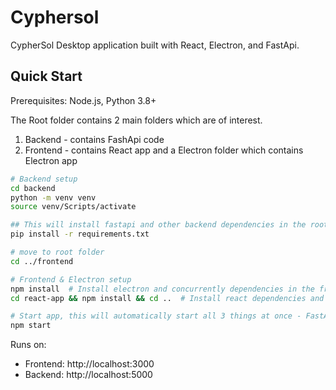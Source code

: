 # Cyphersol

CypherSol Desktop application built with React, Electron, and FastApi.

## Quick Start
Prerequisites: Node.js, Python 3.8+

The Root folder contains 2 main folders which are of interest.
1. Backend - contains FashApi code
2. Frontend - contains React app and a Electron folder which contains Electron app


```bash
# Backend setup
cd backend
python -m venv venv
source venv/Scripts/activate

## This will install fastapi and other backend dependencies in the root directory
pip install -r requirements.txt

# move to root folder
cd ../frontend

# Frontend & Electron setup
npm install  # Install electron and concurrently dependencies in the frontend directory
cd react-app && npm install && cd ..  # Install react dependencies and move back to frontend dir

# Start app, this will automatically start all 3 things at once - FastApi, React and Electron.
npm start
```

Runs on:
- Frontend: http://localhost:3000
- Backend: http://localhost:5000
